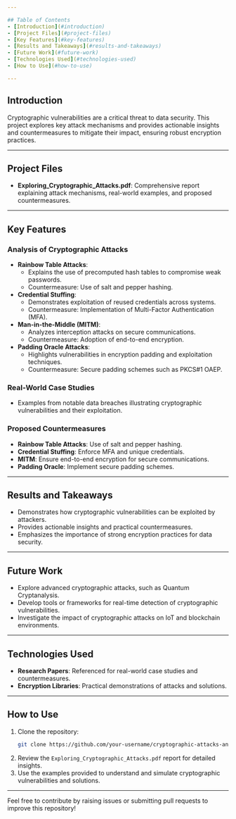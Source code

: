 ```yaml
---

## Table of Contents
- [Introduction](#introduction)
- [Project Files](#project-files)
- [Key Features](#key-features)
- [Results and Takeaways](#results-and-takeaways)
- [Future Work](#future-work)
- [Technologies Used](#technologies-used)
- [How to Use](#how-to-use)

---
```


## Introduction

Cryptographic vulnerabilities are a critical threat to data security. This project explores key attack mechanisms and provides actionable insights and countermeasures to mitigate their impact, ensuring robust encryption practices.

---

## Project Files

- **Exploring_Cryptographic_Attacks.pdf**: Comprehensive report explaining attack mechanisms, real-world examples, and proposed countermeasures.

---

## Key Features

### Analysis of Cryptographic Attacks
- **Rainbow Table Attacks**:
  - Explains the use of precomputed hash tables to compromise weak passwords.
  - Countermeasure: Use of salt and pepper hashing.
- **Credential Stuffing**:
  - Demonstrates exploitation of reused credentials across systems.
  - Countermeasure: Implementation of Multi-Factor Authentication (MFA).
- **Man-in-the-Middle (MITM)**:
  - Analyzes interception attacks on secure communications.
  - Countermeasure: Adoption of end-to-end encryption.
- **Padding Oracle Attacks**:
  - Highlights vulnerabilities in encryption padding and exploitation techniques.
  - Countermeasure: Secure padding schemes such as PKCS#1 OAEP.

### Real-World Case Studies
- Examples from notable data breaches illustrating cryptographic vulnerabilities and their exploitation.

### Proposed Countermeasures
- **Rainbow Table Attacks**: Use of salt and pepper hashing.
- **Credential Stuffing**: Enforce MFA and unique credentials.
- **MITM**: Ensure end-to-end encryption for secure communications.
- **Padding Oracle**: Implement secure padding schemes.

---

## Results and Takeaways

- Demonstrates how cryptographic vulnerabilities can be exploited by attackers.
- Provides actionable insights and practical countermeasures.
- Emphasizes the importance of strong encryption practices for data security.

---

## Future Work

- Explore advanced cryptographic attacks, such as Quantum Cryptanalysis.
- Develop tools or frameworks for real-time detection of cryptographic vulnerabilities.
- Investigate the impact of cryptographic attacks on IoT and blockchain environments.

---

## Technologies Used

- **Research Papers**: Referenced for real-world case studies and countermeasures.
- **Encryption Libraries**: Practical demonstrations of attacks and solutions.

---

## How to Use

1. Clone the repository:
   ```bash
   git clone https://github.com/your-username/cryptographic-attacks-analysis.git
   ```
2. Review the `Exploring_Cryptographic_Attacks.pdf` report for detailed insights.
3. Use the examples provided to understand and simulate cryptographic vulnerabilities and solutions.

---

Feel free to contribute by raising issues or submitting pull requests to improve this repository!
